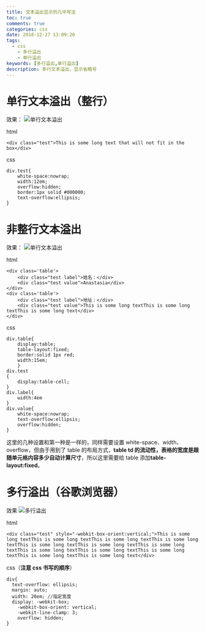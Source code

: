 ```yaml
---
title: 文本溢出显示的几中写法
toc: true
comments: true
categories: css
date: 2018-12-27 13:09:20
tags:
  - css
	- 多行溢出
	- 单行溢出
keywords: [多行溢出,单行溢出]
description: 多行文本溢出，显示省略号
---
```


# 单行文本溢出（整行）

效果：
![单行文本溢出](/uploads/单行溢出.jpg)

html

```
<div class="test">This is some long text that will not fit in the box</div>
```

css

```
div.test{
	white-space:nowrap;
	width:12em;
	overflow:hidden;
	border:1px solid #000000;
    text-overflow:ellipsis;
}
```

# 非整行文本溢出

效果：
![单行文本溢出](/uploads/非整行溢出.jpg)

html

```
<div class='table'>
	<div class="test label">姓名：</div>
	<div class="test value">Anastasia</div>
</div>
<div class='table'>
	<div class="test label">地址：</div>
	<div class="test value">This is some long textThis is some long textThis is some long text</div>
</div>
```

css

```
div.table{
	display:table;
	table-layout:fixed;
	border:solid 1px red;
	width:15em;
	}
div.test
{
	display:table-cell;
}
div.label{
	width:4em
}
div.value{
	white-space:nowrap;
	text-overflow:ellipsis;
	overflow:hidden;
}
```

这里的几种设置和第一种是一样的，同样需要设置 white-space、width、overflow，但由于用到了 table 的布局方式，**table td 的流动性，表格的宽度是跟随单元格内容多少自动计算尺寸**，所以这里需要给 table 添加**table-layout:fixed**。

# 多行溢出（谷歌浏览器）

效果
![多行溢出](/uploads/多行溢出.jpg)

html

```
<div class="test" style="-webkit-box-orient:vertical;">This is some long textThis is some long textThis is some long textThis is some long textThis is some long textThis is some long textThis is some long textThis is some long textThis is some long textThis is some long textThis is some long textThis is some long text</div>

```

css（**注意 css 书写的顺序**）

```
div{
  text-overflow: ellipsis;
  margin: auto;
  width: 20em; //指定宽度
  display: -webkit-box;
	-webkit-box-orient: vertical;
	-webkit-line-clamp: 3;
	overflow: hidden;
}
```
